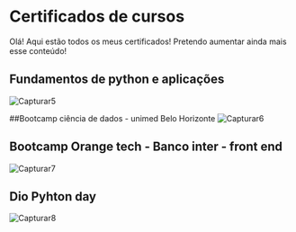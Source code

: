 # Certificados de cursos
Olá! Aqui estão todos os meus certificados! Pretendo aumentar ainda mais esse conteúdo!

## Fundamentos de python e aplicações
![Capturar5](https://github.com/GabrielleMarchioli/Certificados-de-cursos/assets/109180231/fc2e4d72-b1b4-48ec-89ca-a7f0c4b97ee2)

##Bootcamp ciência de dados - unimed Belo Horizonte
![Capturar6](https://github.com/GabrielleMarchioli/Certificados-de-cursos/assets/109180231/485ef7a5-d876-40f1-9c68-1829db60291f)

## Bootcamp Orange tech - Banco inter - front end
![Capturar7](https://github.com/GabrielleMarchioli/Certificados-de-cursos/assets/109180231/2c2fc3b7-0841-44e8-a546-42bf170ad9e8)

## Dio Pyhton day
![Capturar8](https://github.com/GabrielleMarchioli/Certificados-de-cursos/assets/109180231/5cd5ac01-a92f-49f0-8953-1f50314a7f7d)
